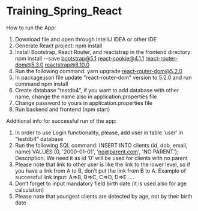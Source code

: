 # Training_Spring_React

How to run the App:
1.	Download file and open through IntelliJ IDEA or other IDE
2.	Generate React project: npm install
3.	Install Bootstrap, React Router, and reactstrap in the frontend directory: npm install --save bootstrap@5.1 react-cookie@4.1.1 react-router-dom@5.3.0 reactstrap@8.10.0
4.	Run the following command: yarn upgrade react-router-dom@5.2.0
5.	In package.json file update "react-router-dom" version to 5.2.0 and run command npm install
6.	Create database “testdb4”, if you want to add database with other name, change the name also in application.properties file
7.	Change password to yours in  application.properties file
8.	Run backend and frontend (npm start)

Additional info for successful run of the app:
1.	In order to use Login functionality, please, add user in table ‘user’ in “testdb4”  database
2.	Run the following SQL command: INSERT INTO clients (id, dob, email, name) VALUES (0, '2000-01-01', 'no@parent.com', 'NO PARENT');
Description: We need it as id ‘0’ will be used for clients with no parent
3.	Please note that link to other user is like the link to the lower level, so if you have a link from A to B, don’t put the link from B to A. Example of successful link input:
A=>B,  B=>C,  C=>D, D=>E .... 
4.	Don’t forget to input mandatory field birth date (it is used also for age calculation)
5.	Please note that youngest clients are detected by age, not by their birth date
